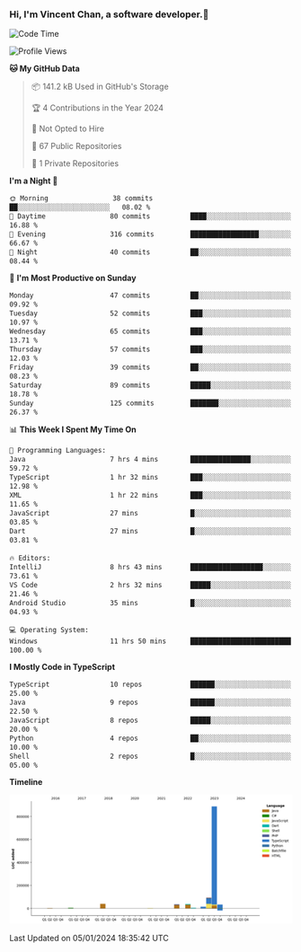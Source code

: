 ### Hi, I'm Vincent Chan, a software developer.👋

<!--
**hkvincent/hkvincent** is a ✨ _special_ ✨ repository because its `README.md` (this file) appears on your GitHub profile.

Here are some ideas to get you started:

- 🔭 I’m currently working on ...
- 🌱 I’m currently learning ...
- 👯 I’m looking to collaborate on ...
- 🤔 I’m looking for help with ...
- 💬 Ask me about ...
- 📫 How to reach me: ...
- 😄 Pronouns: ...
- ⚡ Fun fact: ...
-->
<!--START_SECTION:waka-->
![Code Time](http://img.shields.io/badge/Code%20Time-705%20hrs%2017%20mins-blue)

![Profile Views](http://img.shields.io/badge/Profile%20Views-0-blue)

**🐱 My GitHub Data** 

> 📦 141.2 kB Used in GitHub's Storage 
 > 
> 🏆 4 Contributions in the Year 2024
 > 
> 🚫 Not Opted to Hire
 > 
> 📜 67 Public Repositories 
 > 
> 🔑 1 Private Repositories 
 > 
**I'm a Night 🦉** 

```text
🌞 Morning                38 commits          ██░░░░░░░░░░░░░░░░░░░░░░░   08.02 % 
🌆 Daytime                80 commits          ████░░░░░░░░░░░░░░░░░░░░░   16.88 % 
🌃 Evening                316 commits         █████████████████░░░░░░░░   66.67 % 
🌙 Night                  40 commits          ██░░░░░░░░░░░░░░░░░░░░░░░   08.44 % 
```
📅 **I'm Most Productive on Sunday** 

```text
Monday                   47 commits          ██░░░░░░░░░░░░░░░░░░░░░░░   09.92 % 
Tuesday                  52 commits          ███░░░░░░░░░░░░░░░░░░░░░░   10.97 % 
Wednesday                65 commits          ███░░░░░░░░░░░░░░░░░░░░░░   13.71 % 
Thursday                 57 commits          ███░░░░░░░░░░░░░░░░░░░░░░   12.03 % 
Friday                   39 commits          ██░░░░░░░░░░░░░░░░░░░░░░░   08.23 % 
Saturday                 89 commits          █████░░░░░░░░░░░░░░░░░░░░   18.78 % 
Sunday                   125 commits         ███████░░░░░░░░░░░░░░░░░░   26.37 % 
```


📊 **This Week I Spent My Time On** 

```text
💬 Programming Languages: 
Java                     7 hrs 4 mins        ███████████████░░░░░░░░░░   59.72 % 
TypeScript               1 hr 32 mins        ███░░░░░░░░░░░░░░░░░░░░░░   12.98 % 
XML                      1 hr 22 mins        ███░░░░░░░░░░░░░░░░░░░░░░   11.65 % 
JavaScript               27 mins             █░░░░░░░░░░░░░░░░░░░░░░░░   03.85 % 
Dart                     27 mins             █░░░░░░░░░░░░░░░░░░░░░░░░   03.81 % 

🔥 Editors: 
IntelliJ                 8 hrs 43 mins       ██████████████████░░░░░░░   73.61 % 
VS Code                  2 hrs 32 mins       █████░░░░░░░░░░░░░░░░░░░░   21.46 % 
Android Studio           35 mins             █░░░░░░░░░░░░░░░░░░░░░░░░   04.93 % 

💻 Operating System: 
Windows                  11 hrs 50 mins      █████████████████████████   100.00 % 
```

**I Mostly Code in TypeScript** 

```text
TypeScript               10 repos            ██████░░░░░░░░░░░░░░░░░░░   25.00 % 
Java                     9 repos             ██████░░░░░░░░░░░░░░░░░░░   22.50 % 
JavaScript               8 repos             █████░░░░░░░░░░░░░░░░░░░░   20.00 % 
Python                   4 repos             ██░░░░░░░░░░░░░░░░░░░░░░░   10.00 % 
Shell                    2 repos             █░░░░░░░░░░░░░░░░░░░░░░░░   05.00 % 
```



**Timeline**

![Lines of Code chart](https://raw.githubusercontent.com/hkvincent/hkvincent/main/assets/bar_graph.png)


 Last Updated on 05/01/2024 18:35:42 UTC
<!--END_SECTION:waka-->

